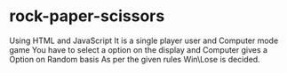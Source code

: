 # rock-paper-scissors
Using HTML and JavaScript
It is a single player user and Computer mode game
You have to select a option on the display and Computer gives a Option on Random basis
As per the given rules Win\Lose is decided.
